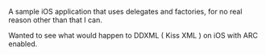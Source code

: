 A sample iOS application that uses delegates and factories, for no real reason other than that I can.

Wanted to see what would happen to DDXML ( Kiss XML ) on iOS with ARC enabled.